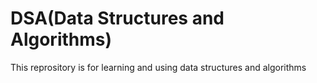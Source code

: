# DSA(Data Structures and Algorithms)

This reprository is for learning and using data structures and algorithms  
